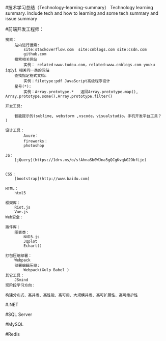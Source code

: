#技术学习总结（Technology-learning-summary）
Technology learning summary. Include tech and how to learning and some tech summary and issue summary

#前端开发工程师：

	
	搜索：
		站内进行搜索:
			site:stackoverflow.com  site:cnblogs.com site:csdn.com 
			github.com
		搜索相关网站
			实例： related:www.tudou.com，related:www.cnblogs.com youku iqiyi 相关同一类的网站
		查找指定格式文档:
			实例：filetype:pdf JavaScript高级程序设计
		星号(*):
			实例：Array.prototype.*   返回Array.prototype.map(), Array.prototype.some(),Array.prototype.filter()
	
	开发工具:
		
		智能提示的(sublime, webstorm ,vscode，visualstudio，手机开发平台工具？ )
		
	设计工具：
			Axure：
			fireworks：
			photoshop
				
	JS：
		[jQuery](https://1drv.ms/o/s!AhnaSb0WJna5gQCgKvqkG2ObfLje)
	
	
	CSS：
		[bootstrap](http://www.baidu.com)
	
	HTML：
		html5
	
	框架库：
		Riot.js
		Vue.js
	Web安全：
	
	插件库：
		图表类：
			NVD3.js
			Jqplot
			Echart()
			
	打包压缩部署：	
		Webpack
		部署编辑压缩:
			Webpack(Gulp Babel )
	其它工具：
		JSmind
	现阶段学习方向：
			
	构建分布式、高并发、高性能、高可用、大规模并发、高可扩展性、高可维护性
		
#.NET

#SQL Server

#MySQL

#Redis



